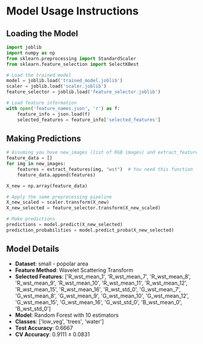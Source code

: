 # Model Usage Instructions

## Loading the Model
```python
import joblib
import numpy as np
from sklearn.preprocessing import StandardScaler
from sklearn.feature_selection import SelectKBest

# Load the trained model
model = joblib.load('trained_model.joblib')
scaler = joblib.load('scaler.joblib')
feature_selector = joblib.load('feature_selector.joblib')

# Load feature information
with open('feature_names.json', 'r') as f:
    feature_info = json.load(f)
    selected_features = feature_info['selected_features']
```

## Making Predictions
```python
# Assuming you have new_images (list of RGB images) and extract_features function
feature_data = []
for img in new_images:
    features = extract_features(img, "wst")  # You need this function
    feature_data.append(features)

X_new = np.array(feature_data)

# Apply the same preprocessing pipeline
X_new_scaled = scaler.transform(X_new)
X_new_selected = feature_selector.transform(X_new_scaled)

# Make predictions
predictions = model.predict(X_new_selected)
prediction_probabilities = model.predict_proba(X_new_selected)
```

## Model Details
- **Dataset**: small - popolar area
- **Feature Method**: Wavelet Scattering Transform
- **Selected Features**: ['R_wst_mean_1', 'R_wst_mean_7', 'R_wst_mean_8', 'R_wst_mean_9', 'R_wst_mean_10', 'R_wst_mean_11', 'R_wst_mean_12', 'R_wst_mean_15', 'R_wst_mean_16', 'R_wst_std_0', 'G_wst_mean_7', 'G_wst_mean_8', 'G_wst_mean_9', 'G_wst_mean_10', 'G_wst_mean_12', 'G_wst_mean_15', 'G_wst_mean_16', 'G_wst_std_0', 'B_wst_mean_0', 'B_wst_std_0']
- **Model**: Random Forest with 10 estimators
- **Classes**: ['low_veg', 'trees', 'water']
- **Test Accuracy**: 0.6667
- **CV Accuracy**: 0.9111 ± 0.0831
